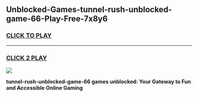 
## Unblocked-Games-tunnel-rush-unblocked-game-66-Play-Free-7x8y6
<h3>
<a href="https://premium76.site?title=tunnel-rush-unblocked-game-66&ref=20A">CLICK TO PLAY</a></h3>
<hr>

<h3>
<a href="https://premium76.site?title=tunnel-rush-unblocked-game-66&ref=20A">CLICK 2 PLAY</a>
  
</h3>

<a href="https://premium76.site?title=tunnel-rush-unblocked-game-66&ref=20A"><img src="https://clearcache.store/games.png"></a>


**tunnel-rush-unblocked-game-66 games unblocked: Your Gateway to Fun and Accessible Online Gaming**
